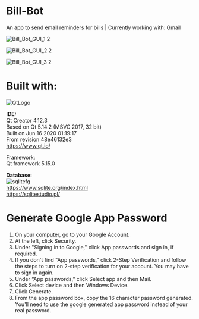 # Bill-Bot
 An app to send email reminders for bills | Currently working with: Gmail 
 
![Bill_Bot_GUI_1 2](https://user-images.githubusercontent.com/22214754/180610270-eea82146-4f48-46e8-b140-17de2ea2828b.PNG)  

![Bill_Bot_GUI_2 2](https://user-images.githubusercontent.com/22214754/180610272-ac9e8f5b-4b2a-4893-a26f-bf4dc0ad8cd3.PNG)  

![Bill_Bot_GUI_3 2](https://user-images.githubusercontent.com/22214754/180610273-640743dd-2945-43fa-9bdf-d700f6e22b9d.PNG)  

# Built with:  

![QtLogo](https://user-images.githubusercontent.com/22214754/179895211-d52559ab-35df-4fcc-bf69-7377739330d4.png)  

**IDE:**  
Qt Creator 4.12.3  
Based on Qt 5.14.2 (MSVC 2017, 32 bit)  
Built on Jun 16 2020 01:19:17  
From revision 48e46132e3  
https://www.qt.io/ 

Framework:  
Qt framework 5.15.0    

**Database:**      
![sqlitefg](https://user-images.githubusercontent.com/22214754/179894516-3059e142-fb38-40bc-a32c-65500a223eb1.png)  
https://www.sqlite.org/index.html  
https://sqlitestudio.pl/  

# Generate Google App Password 
1. On your computer, go to your Google Account.   
2. At the left, click Security.   
3. Under "Signing in to Google," click App passwords and sign in, if required.  
4. If you don't find "App passwords," click 2-Step Verification and follow the steps to turn on 2-step verification for your account. You may have to sign in again.  
5. Under “App passwords,” click Select app and then Mail.  
6. Click Select device and then Windows Device.  
7. Click Generate.  
8. From the app password box, copy the 16 character password generated. You'll need to use the google generated app password instead of your real password.  
